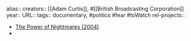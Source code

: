 alias::
creators:: [[Adam Curtis]], #[[British Broadcasting Corporation]]
year::
URL::
tags:: documentary, #politics #fear #toWatch
rel-projects::


- [The Power of Nightmares (2004)](https://www.filmsforaction.org/watch/the-power-of-nightmares-13-the-rise-of-the-politics-of-fear/)
-
